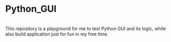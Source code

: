 # **Python_GUI**
<br>
This repository is a playground for me to test Python GUI and its logic, while also build application just for fun in my free time.


